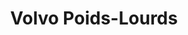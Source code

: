---
title: "Volvo Poids-Lourds"
url: /flassans-sur-issole/volvo-poids-lourds/
shop: réparation de voitures
---